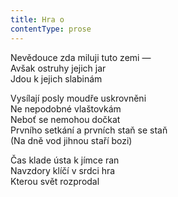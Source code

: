 ```yaml
---
title: Hra o
contentType: prose
---
```


<section>

Nevědouce zda miluji tuto zemi —  
Avšak ostruhy jejich jar  
Jdou k jejich slabinám

Vysílají posly moudře uskrovněni  
Ne nepodobné vlaštovkám  
Neboť se nemohou dočkat  
Prvního setkání a prvních staň se staň  
(Na dně vod jihnou staří bozi)

Čas klade ústa k jímce ran  
Navzdory klíčí v srdci hra  
Kterou svět rozprodal

</section>
